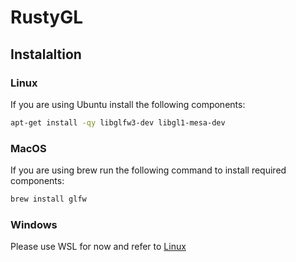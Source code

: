 # RustyGL

## Instalaltion

### Linux

If you are using Ubuntu install the following components:

```sh
apt-get install -qy libglfw3-dev libgl1-mesa-dev
```

### MacOS

If you are using brew run the following command to install required components:

```sh
brew install glfw
```

### Windows

Please use WSL for now and refer to [Linux](#Linux)